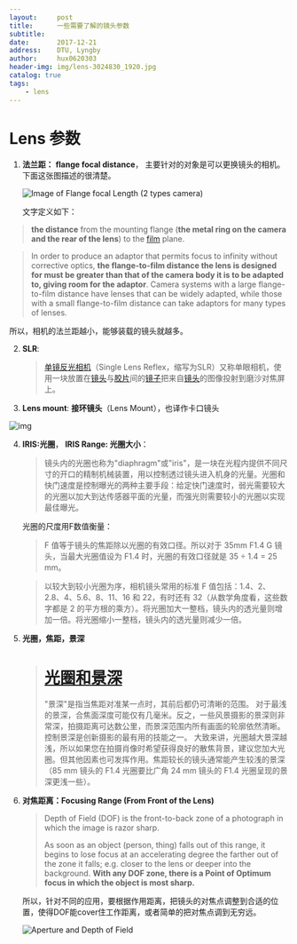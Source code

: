 ```yaml
---
layout:     post
title:      一些需要了解的镜头参数
subtitle:   
date:       2017-12-21
address:    DTU, Lyngby
author:     hux0620303
header-img: img/lens-3024830_1920.jpg
catalog: true
tags:
    - lens
---
```


# Lens 参数

1. **法兰距：** **flange focal distance**， 主要针对的对象是可以更换镜头的相机。下面这张图描述的很清楚。

   ![Image of Flange focal Length (2 types camera)](https://upload.wikimedia.org/wikipedia/commons/thumb/c/c8/Flange_Focal_Length_%282_types_camera%29.PNG/220px-Flange_Focal_Length_%282_types_camera%29.PNG)

   文字定义如下：

>**the distance** from the mounting flange (**the metal ring on the camera and the rear of the lens**) to the [film](https://en.wikipedia.org/wiki/Photographic_film) plane.



> In order to produce an adaptor that permits focus to infinity without corrective optics, **the flange-to-film distance the lens is designed for must be greater than that of the camera body it is to be adapted to, giving room for the adaptor**. Camera systems with a large flange-to-film distance have lenses that can be widely adapted, while those with a small flange-to-film distance can take adaptors for many types of lenses.

所以，相机的法兰距越小，能够装载的镜头就越多。

2. **SLR**:

   > [单镜反光相机](https://zh.wikipedia.org/wiki/%E5%8D%95%E9%95%9C%E5%8F%8D%E5%85%89%E7%9B%B8%E6%9C%BA)（Single Lens Reflex，缩写为SLR）又称单眼相机，使用一块放置在[镜头](https://zh.wikipedia.org/wiki/%E9%95%9C%E5%A4%B4)与[胶片](https://zh.wikipedia.org/wiki/%E8%83%B6%E7%89%87)间的[镜子](https://zh.wikipedia.org/wiki/%E9%95%9C%E5%AD%90)把来自[镜头](https://zh.wikipedia.org/wiki/%E9%95%9C%E5%A4%B4)的图像投射到磨沙对焦屏上。

3. **Lens mount**: **接环镜头**（Lens Mount），也译作卡口镜头

![img](https://upload.wikimedia.org/wikipedia/commons/thumb/6/61/PentaxK7_1.jpg/220px-PentaxK7_1.jpg)

4. **IRIS:光圈**， **IRIS Range: 光圈大小**：

   > 镜头内的光圈也称为"diaphragm"或"iris"，是一块在光程内提供不同尺寸的开口的精制机械装置，用以控制透过镜头进入机身的光量。光圈和快门速度是控制曝光的两种主要手段：给定快门速度时，弱光需要较大的光圈以加大到达传感器平面的光量，而强光则需要较小的光圈以实现最佳曝光。

   光圈的尺度用F数值衡量：

   > F 值等于镜头的焦距除以光圈的有效口径。所以对于 35mm F1.4 G 镜头，当最大光圈值设为 F1.4 时，光圈的有效口径就是 35 ÷ 1.4 = 25 mm。

   > 以较大到较小光圈为序，相机镜头常用的标准 F 值包括：1.4、2、2.8、4、5.6、8、11、16 和 22，有时还有 32（从数学角度看，这些数字都是 2 的平方根的乘方）。将光圈加大一整档，镜头内的透光量则增加一倍。将光圈缩小一整档，镜头内的透光量则减少一倍。

5. **光圈，焦距，景深**

   > # [光圈和景深](http://www.sonystyle.com.cn/products/lenses/basic/aperture.htm)
   >
   > "景深"是指当焦距对准某一点时，其前后都仍可清晰的范围。
   > 对于最浅的景深，合焦面深度可能仅有几毫米。反之，一些风景摄影的景深则非常深，拍摄距离可达数公里，而景深范围内所有画面的轮廓依然清晰。控制景深是创新摄影的最有用的技能之一。
   > 大致来讲，光圈越大景深越浅，所以如果您在拍摄肖像时希望获得良好的散焦背景，建议您加大光圈。但其他因素也可发挥作用。焦距较长的镜头通常能产生较浅的景深（85 mm 镜头的 F1.4 光圈要比广角 24 mm 镜头的 F1.4 光圈呈现的景深更浅一些）。

6. **对焦距离：Focusing Range (From Front of the Lens)**

   > Depth of Field (DOF) is the front-to-back zone of a photograph in which the image is razor sharp.
   >
   > As soon as an object (person, thing) falls out of this range, it begins to lose focus at an accelerating degree the farther out of the zone it falls; e.g. closer to the lens or deeper into the background. **With any DOF zone, there is a Point of Optimum focus in which the object is most sharp.**

   所以，针对不同的应用，要根据作用距离，把镜头的对焦点调整到合适的位置，使得DOF能cover住工作距离，或者简单的把对焦点调到无穷远。

   ![Aperture and Depth of Field](https://www.exposureguide.com/media/depth-of-field.jpg?x35090)

   ​
